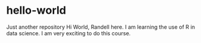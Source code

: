 # hello-world
Just another repository
Hi World, Randell here. I am learning the use of R in data science. I am very exciting to do this course.
